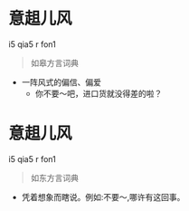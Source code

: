 # 意趄儿风
i5 qia5 r fon1
> 如皋方言词典
- 一阵风式的偏信、偏爱
  - 你不要～吧，进口货就没得差的啦？

# 意趄儿风
i5 qia5 r fon1
> 如东方言词典
- 凭着想象而瞎说。例如:不要～,哪许有这回事。
